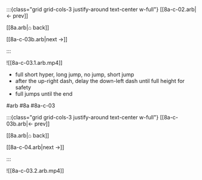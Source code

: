 :::{class="grid grid-cols-3 justify-around text-center w-full"}
[[8a-c-02.arb|← prev]]

[[8a.arb|⌂ back]]

[[8a-c-03b.arb|next →]]

:::

![[8a-c-03.1.arb.mp4]]

* full short hyper, long jump, no jump, short jump
* after the up-right dash, delay the down-left dash until full height for safety
* full jumps until the end

#arb #8a #8a-c-03

:::{class="grid grid-cols-3 justify-around text-center w-full"}
[[8a-c-03b.arb|← prev]]

[[8a.arb|⌂ back]]

[[8a-c-04.arb|next →]]

:::

![[8a-c-03.2.arb.mp4]]

